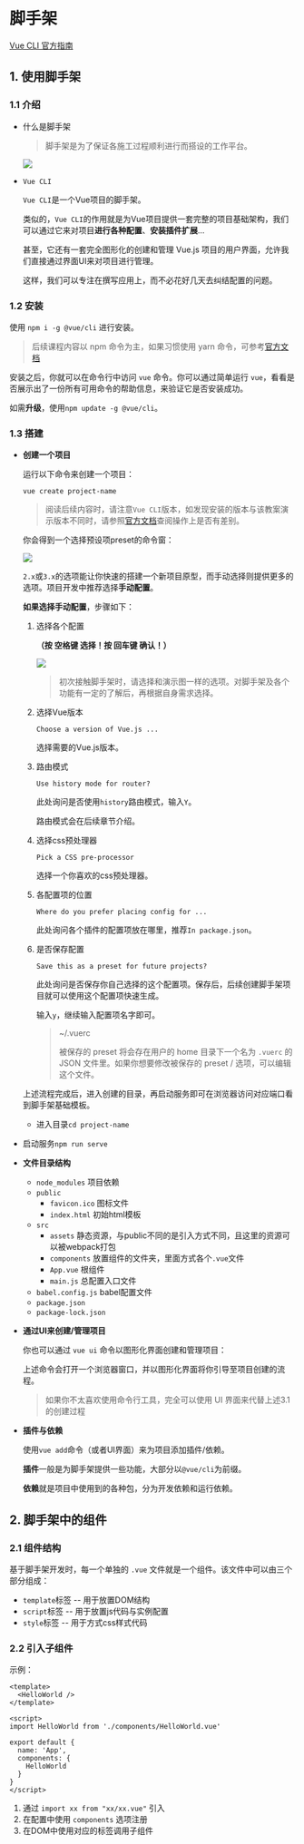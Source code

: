 # 脚手架

[Vue CLI 官方指南](https://cli.vuejs.org/zh/guide/)

## 1. 使用脚手架

### 1.1 介绍

- 什么是脚手架

  > 脚手架是为了保证各施工过程顺利进行而搭设的工作平台。

  ![](https://bkimg.cdn.bcebos.com/pic/c995d143ad4bd1138349792958afa40f4bfb0521?x-bce-process=image/watermark,image_d2F0ZXIvYmFpa2U5Mg==,g_7,xp_5,yp_5)

- `Vue CLI`

  `Vue CLI`是一个Vue项目的脚手架。

  类似的，`Vue CLI`的作用就是为Vue项目提供一套完整的项目基础架构，我们可以通过它来对项目**进行各种配置**、**安装插件扩展**…

  甚至，它还有一套完全图形化的创建和管理 Vue.js 项目的用户界面，允许我们直接通过界面UI来对项目进行管理。

  这样，我们可以专注在撰写应用上，而不必花好几天去纠结配置的问题。

### 1.2 安装

使用 `npm i -g @vue/cli` 进行安装。

> 后续课程内容以 npm 命令为主，如果习惯使用 yarn 命令，可参考[官方文档](https://cli.vuejs.org/zh/guide/installation.html)

安装之后，你就可以在命令行中访问 `vue` 命令。你可以通过简单运行 `vue`，看看是否展示出了一份所有可用命令的帮助信息，来验证它是否安装成功。

如需**升级**，使用`npm update -g @vue/cli`。

### 1.3 搭建

- **创建一个项目**

  运行以下命令来创建一个项目：

  `vue create project-name`

  > 阅读后续内容时，请注意`Vue CLI`版本，如发现安装的版本与该教案演示版本不同时，请参照[官方文档](https://cli.vuejs.org/zh/guide/installation.html)查阅操作上是否有差别。

  你会得到一个选择预设项preset的命令窗：

  ![](https://static.zzhitong.com/lesson-files/vue/img/5-1.png)

  `2.x`或`3.x`的选项能让你快速的搭建一个新项目原型，而手动选择则提供更多的选项。项目开发中推荐选择**手动配置**。

  **如果选择手动配置**，步骤如下：

  1. 选择各个配置

     **（按 空格键 选择！按 回车键 确认！）**

     ![](https://static.zzhitong.com/lesson-files/vue/img/5-2.png)

     > 初次接触脚手架时，请选择和演示图一样的选项。对脚手架及各个功能有一定的了解后，再根据自身需求选择。

  2. 选择Vue版本

     `Choose a version of Vue.js ...`

     选择需要的Vue.js版本。

  3. 路由模式

     `Use history mode for router?`

     此处询问是否使用`history`路由模式，输入`Y`。

     路由模式会在后续章节介绍。

  4. 选择css预处理器

     `Pick a CSS pre-processor`

     选择一个你喜欢的css预处理器。

  5. 各配置项的位置

     `Where do you prefer placing config for ...`

     此处询问各个插件的配置项放在哪里，推荐`In package.json`。

  6. 是否保存配置

     `Save this as a preset for future projects?`

     此处询问是否保存你自己选择的这个配置项。保存后，后续创建脚手架项目就可以使用这个配置项快速生成。

     输入`y`，继续输入配置项名字即可。

     > ~/.vuerc
     >
     > 被保存的 preset 将会存在用户的 home 目录下一个名为 `.vuerc` 的 JSON 文件里。如果你想要修改被保存的 preset / 选项，可以编辑这个文件。

  上述流程完成后，进入创建的目录，再启动服务即可在浏览器访问对应端口看到脚手架基础模板。

  - 进入目录`cd project-name`
- 启动服务`npm run serve`
  
- **文件目录结构**

  - `node_modules` 项目依赖
  - `public` 
    - `favicon.ico` 图标文件
    - `index.html` 初始html模板
  - `src`
    - `assets` 静态资源，与public不同的是引入方式不同，且这里的资源可以被webpack打包
    - `components` 放置组件的文件夹，里面方式各个`.vue`文件
    - `App.vue` 根组件
    - `main.js`  总配置入口文件
  - `babel.config.js` babel配置文件
  - `package.json`
  - `package-lock.json`

- **通过UI来创建/管理项目**

  你也可以通过 `vue ui` 命令以图形化界面创建和管理项目：

  上述命令会打开一个浏览器窗口，并以图形化界面将你引导至项目创建的流程。

  > 如果你不太喜欢使用命令行工具，完全可以使用 UI 界面来代替上述3.1的创建过程

- **插件与依赖**

  使用`vue add`命令（或者UI界面）来为项目添加插件/依赖。

  **插件**一般是为脚手架提供一些功能，大部分以`@vue/cli`为前缀。

  **依赖**就是项目中使用到的各种包，分为开发依赖和运行依赖。

## 2. 脚手架中的组件

### 2.1 组件结构

基于脚手架开发时，每一个单独的 `.vue` 文件就是一个组件。该文件中可以由三个部分组成：

- `template`标签 -- 用于放置DOM结构
- `script`标签 -- 用于放置js代码与实例配置
- `style`标签 -- 用于方式css样式代码

### 2.2 引入子组件

示例：

```vue
<template>
  <HelloWorld />
</template>

<script>
import HelloWorld from './components/HelloWorld.vue'

export default {
  name: 'App',
  components: {
    HelloWorld
  }
}
</script>
```



1. 通过 `import xx from "xx/xx.vue"` 引入
2. 在配置中使用 `components` 选项注册
3. 在DOM中使用对应的标签调用子组件



























